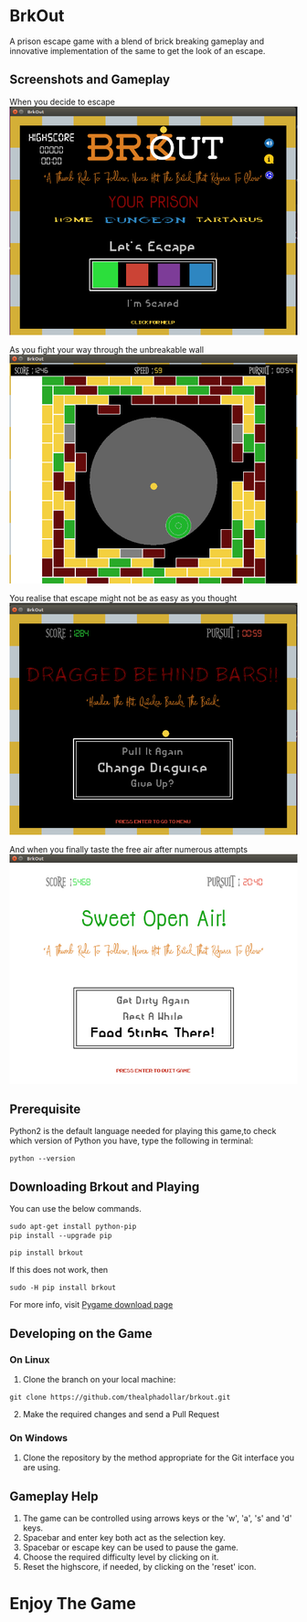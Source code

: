 # BrkOut
A prison escape game with a blend of brick breaking gameplay and innovative implementation of the same to get the look of an escape.

## Screenshots and Gameplay

When you decide to escape
![alt text](/game/assets/HomeScreen.png)

As you fight your way through the unbreakable wall
![alt text](/game/assets/MainGame.png)

You realise that escape might not be as easy as you thought
![alt text](/game/assets/LosingScreen.png)

And when you finally taste the free air after numerous attempts
![alt text](/game/assets/WinningScreen.png)

## Prerequisite

Python2 is the default language needed for playing this game,to check which version of Python you have, type the following in terminal:
```
python --version
```
## Downloading Brkout and Playing

You can use the below commands.

```
sudo apt-get install python-pip
pip install --upgrade pip
```
```
pip install brkout
```
If this does not work, then
```
sudo -H pip install brkout
```
For more info, visit [Pygame download page](http://www.pygame.org/download.shtml)

## Developing on the Game

### On Linux

1. Clone the branch on your local machine:
```
git clone https://github.com/thealphadollar/brkout.git
```
2. Make the required changes and send a Pull Request

### On Windows

1. Clone the repository by the method appropriate for the Git interface you are using.

## Gameplay Help

1. The game can be controlled using arrows keys or the 'w', 'a', 's' and 'd' keys.
2. Spacebar and enter key both act as the selection key.
3. Spacebar or escape key can be used to pause the game.
4. Choose the required difficulty level by clicking on it.
5. Reset the highscore, if needed, by clicking on the 'reset' icon.

# Enjoy The Game
